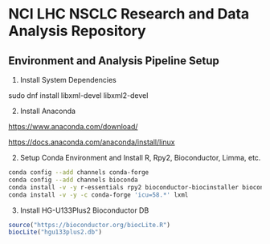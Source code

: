 # NCI LHC NSCLC Research and Data Analysis Repository

## Environment and Analysis Pipeline Setup

1. Install System Dependencies

sudo dnf install libxml-devel libxml2-devel

2. Install Anaconda

https://www.anaconda.com/download/

https://docs.anaconda.com/anaconda/install/linux

2. Setup Conda Environment and Install R, Rpy2, Bioconductor, Limma, etc.

```bash
conda config --add channels conda-forge
conda config --add channels bioconda
conda install -v -y r-essentials rpy2 bioconductor-biocinstaller bioconductor-biobase bioconductor-simpleaffy bioconductor-limma
conda install -v -y -c conda-forge 'icu=58.*' lxml
```

3. Install HG-U133Plus2 Bioconductor DB

```R
source("https://bioconductor.org/biocLite.R")
biocLite("hgu133plus2.db")
```
